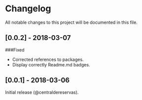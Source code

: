 # Changelog
All notable changes to this project will be documented in this file.

## [0.0.2] - 2018-03-07
###Fixed
- Corrected references to packages.
- Display correctly Readme.md badges.

## [0.0.1] - 2018-03-06

Initial release (@centraldereservas).
